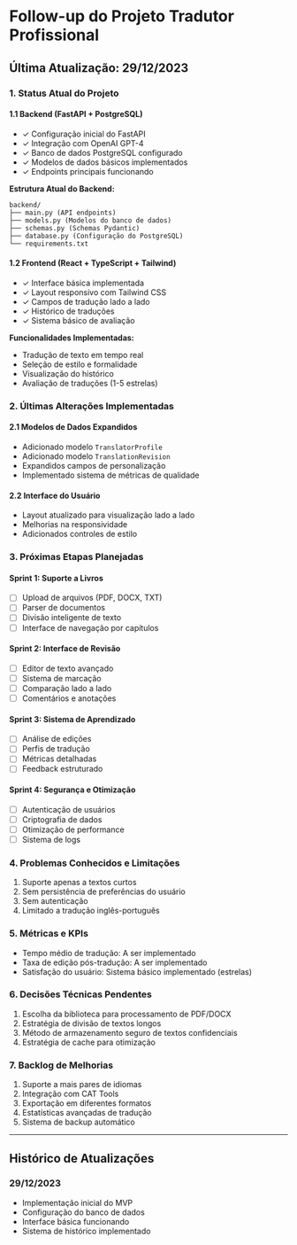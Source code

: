 # Follow-up do Projeto Tradutor Profissional

## Última Atualização: 29/12/2023

### 1. Status Atual do Projeto

#### 1.1 Backend (FastAPI + PostgreSQL)
- ✓ Configuração inicial do FastAPI
- ✓ Integração com OpenAI GPT-4
- ✓ Banco de dados PostgreSQL configurado
- ✓ Modelos de dados básicos implementados
- ✓ Endpoints principais funcionando

**Estrutura Atual do Backend:**
```
backend/
├── main.py (API endpoints)
├── models.py (Modelos do banco de dados)
├── schemas.py (Schemas Pydantic)
├── database.py (Configuração do PostgreSQL)
└── requirements.txt
```

#### 1.2 Frontend (React + TypeScript + Tailwind)
- ✓ Interface básica implementada
- ✓ Layout responsivo com Tailwind CSS
- ✓ Campos de tradução lado a lado
- ✓ Histórico de traduções
- ✓ Sistema básico de avaliação

**Funcionalidades Implementadas:**
- Tradução de texto em tempo real
- Seleção de estilo e formalidade
- Visualização do histórico
- Avaliação de traduções (1-5 estrelas)

### 2. Últimas Alterações Implementadas

#### 2.1 Modelos de Dados Expandidos
- Adicionado modelo `TranslatorProfile`
- Adicionado modelo `TranslationRevision`
- Expandidos campos de personalização
- Implementado sistema de métricas de qualidade

#### 2.2 Interface do Usuário
- Layout atualizado para visualização lado a lado
- Melhorias na responsividade
- Adicionados controles de estilo

### 3. Próximas Etapas Planejadas

#### Sprint 1: Suporte a Livros
- [ ] Upload de arquivos (PDF, DOCX, TXT)
- [ ] Parser de documentos
- [ ] Divisão inteligente de texto
- [ ] Interface de navegação por capítulos

#### Sprint 2: Interface de Revisão
- [ ] Editor de texto avançado
- [ ] Sistema de marcação
- [ ] Comparação lado a lado
- [ ] Comentários e anotações

#### Sprint 3: Sistema de Aprendizado
- [ ] Análise de edições
- [ ] Perfis de tradução
- [ ] Métricas detalhadas
- [ ] Feedback estruturado

#### Sprint 4: Segurança e Otimização
- [ ] Autenticação de usuários
- [ ] Criptografia de dados
- [ ] Otimização de performance
- [ ] Sistema de logs

### 4. Problemas Conhecidos e Limitações
1. Suporte apenas a textos curtos
2. Sem persistência de preferências do usuário
3. Sem autenticação
4. Limitado a tradução inglês-português

### 5. Métricas e KPIs
- Tempo médio de tradução: A ser implementado
- Taxa de edição pós-tradução: A ser implementado
- Satisfação do usuário: Sistema básico implementado (estrelas)

### 6. Decisões Técnicas Pendentes
1. Escolha da biblioteca para processamento de PDF/DOCX
2. Estratégia de divisão de textos longos
3. Método de armazenamento seguro de textos confidenciais
4. Estratégia de cache para otimização

### 7. Backlog de Melhorias
1. Suporte a mais pares de idiomas
2. Integração com CAT Tools
3. Exportação em diferentes formatos
4. Estatísticas avançadas de tradução
5. Sistema de backup automático

---

## Histórico de Atualizações

### 29/12/2023
- Implementação inicial do MVP
- Configuração do banco de dados
- Interface básica funcionando
- Sistema de histórico implementado
